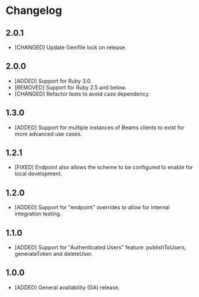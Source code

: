 # Changelog

## 2.0.1

* [CHANGED] Update Gemfile lock on release.

## 2.0.0

* [ADDED] Support for Ruby 3.0.
* [REMOVED] Support for Ruby 2.5 and below.
* [CHANGED] Refactor tests to avoid caze dependency.

## 1.3.0

* [ADDED] Support for multiple instances of Beams clients to exist for more advanced use cases.

## 1.2.1

* [FIXED] Endpoint also allows the scheme to be configured to enable for local development.

## 1.2.0

* [ADDED] Support for "endpoint" overrides to allow for internal integration testing.

## 1.1.0

* [ADDED] Support for "Authenticated Users" feature: publishToUsers, generateToken and deleteUser.

## 1.0.0

* [ADDED] General availability (GA) release.
